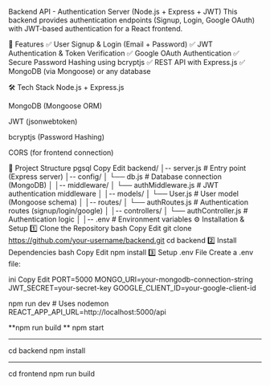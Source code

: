 Backend API - Authentication Server (Node.js + Express + JWT)
This backend provides authentication endpoints (Signup, Login, Google OAuth) with JWT-based authentication for a React frontend.

🚀 Features
✅ User Signup & Login (Email + Password)
✅ JWT Authentication & Token Verification
✅ Google OAuth Authentication
✅ Secure Password Hashing using bcryptjs
✅ REST API with Express.js
✅ MongoDB (via Mongoose) or any database

🛠️ Tech Stack
Node.js + Express.js

MongoDB (Mongoose ORM)

JWT (jsonwebtoken)

bcryptjs (Password Hashing)

CORS (for frontend connection)

📂 Project Structure
pgsql
Copy
Edit
backend/
│-- server.js              # Entry point (Express server)
│-- config/
│   └── db.js              # Database connection (MongoDB)
│
│-- middleware/
│   └── authMiddleware.js  # JWT authentication middleware
│
│-- models/
│   └── User.js            # User model (Mongoose schema)
│
│-- routes/
│   └── authRoutes.js      # Authentication routes (signup/login/google)
│
│-- controllers/
│   └── authController.js  # Authentication logic
│
│-- .env                   # Environment variables
⚙️ Installation & Setup
1️⃣ Clone the Repository
bash
Copy
Edit
git clone https://github.com/your-username/backend.git
cd backend
2️⃣ Install Dependencies
bash
Copy
Edit
npm install
3️⃣ Setup .env File
Create a .env file:

ini
Copy
Edit
PORT=5000
MONGO_URI=your-mongodb-connection-string
JWT_SECRET=your-secret-key
GOOGLE_CLIENT_ID=your-google-client-id



npm run dev    # Uses nodemon
REACT_APP_API_URL=http://localhost:5000/api

**npm run build
** npm start
***
cd backend
npm install
***
cd frontend
npm run build
